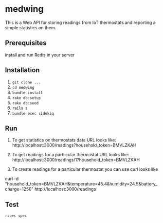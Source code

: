 # medwing

This is a Web API for storing readings from IoT thermostats and reporting a simple statistics on them.

## Prerequisites

install and run Redis in your server

## Installation

1) `git clone ...`
2) `cd medwing`
3) `bundle install`
4) `rake db:setup`
5) `rake db:seed`
6) `rails s`
7) `bundle exec sidekiq`


## Run

1) To get statistics on thermostats data URL looks like: http://localhost:3000/readings?household_token=BMVLZKAH 

2) To get readings for a partiicular thermostat URL looks like: http://localhost:3000/readings/1?household_token=BMVLZKAH

3) To create readings for a particular thermostat you can use curl looks like

curl -d "household_token=BMVLZKAH&temperature=45.4&humidity=24.5&battery_charge=1250" http://localhost:3000/readings

## Test

`rspec spec`
